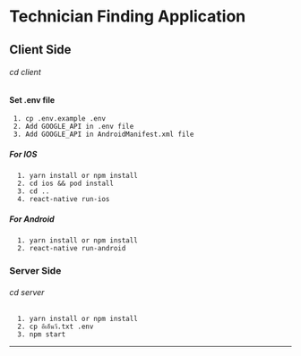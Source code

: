 # Technician Finding Application
## Client Side
###### cd client
#### Set .env file
 ```
  1. cp .env.example .env
  2. Add GOOGLE_API in .env file
  3. Add GOOGLE_API in AndroidManifest.xml file
```
##### For IOS
```
  1. yarn install or npm install
  2. cd ios && pod install
  3. cd ..
  4. react-native run-ios
```
##### For Android
```
  1. yarn install or npm install
  2. react-native run-android
```



### Server Side
###### cd server
```
  1. yarn install or npm install 
  2. cp อีเอ็นวี.txt .env
  3. npm start
```
---
